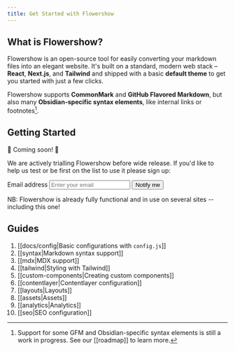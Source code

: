 ```yaml
---
title: Get Started with Flowershow
---
```


## What is Flowershow?

Flowershow is an open-source tool for easily converting your markdown files into an elegant website. It's built on a standard, modern web stack – **React**, **Next.js**, and **Tailwind** and shipped with a basic **default theme** to get you started with just a few clicks. 

Flowershow supports **CommonMark** and **GitHub Flavored Markdown**, but also many **Obsidian-specific syntax elements**, like internal links or footnotes[^1].
[^1]: Support for some GFM and Obsidian-specific syntax elements is still a work in progress. See our [[roadmap]] to learn more.

## Getting Started

🚧 Coming soon! 🚧

We are actively trialling Flowershow before wide release. If you'd like to help us test or be first on the list to use it please sign up:

<form method="POST" name="get-updates" data-netlify="true" action="/subscribed" className="mt-3 sm:flex">
  <label htmlFor="email" className="sr-only">
    Email address
  </label>
  <input
    name="email"
    type="email"
    required="required"
    placeholder="Enter your email"
    className="block w-full px-2 py-0 text-base rounded-md bg-slate-200 dark:bg-slate-800 placeholder-gray-500 focus:outline-none focus:ring-2 focus:ring-offset-2 focus:ring-indigo-300 focus:ring-offset-gray-900
      sm:flex-1
    "
  />
  <input type="hidden" name="form-name" value="get-updates" />
  <button type="submit"
    className="mt-3 w-full px-6 py-0 border border-transparent text-base font-medium rounded-md text-slate-900 bg-sky-300
      hover:bg-sky-200 focus:outline-none focus-visible:outline-2 focus-visible:outline-offset-2 focus-visible:outline-sky-300/50 active:bg-sky-500
      sm:mt-0 sm:ml-3 sm:flex-shrink-0 sm:inline-flex sm:items-center sm:w-auto"
    >
    Notify me
  </button>
</form>

NB: Flowershow is already fully functional and in use on several sites -- including this one!

## Guides

1. [[docs/config|Basic configurations with `config.js`]]
2. [[syntax|Markdown syntax support]]
3. [[mdx|MDX support]]
4. [[tailwind|Styling with Tailwind]]
5. [[custom-components|Creating custom components]]
6. [[contentlayer|Contentlayer configuration]]
7. [[layouts|Layouts]]
8. [[assets|Assets]]
9. [[analytics|Analytics]]
10. [[seo|SEO configuration]]
